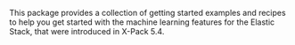 This package provides a collection of getting started examples and recipes to help you get started with the machine learning features for the Elastic Stack, that were introduced in X-Pack 5.4. 
